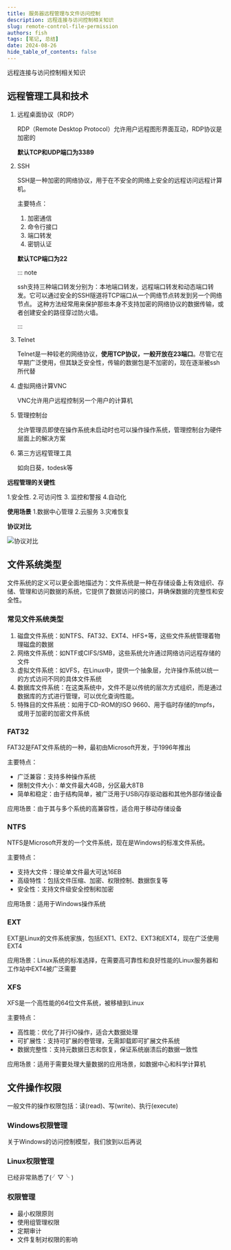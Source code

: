 ```yaml
---
title: 服务器远程管理与文件访问控制
description: 远程连接与访问控制相关知识
slug: remote-control-file-permission
authors: fish
tags: [笔记, 总结]
date: 2024-08-26
hide_table_of_contents: false
---
```


远程连接与访问控制相关知识

<!-- truncate -->

## 远程管理工具和技术

1. 远程桌面协议（RDP）

   RDP（Remote Desktop Protocol）允许用户远程图形界面互动，RDP协议是加密的

   **默认TCP和UDP端口为3389**

2. SSH

   SSH是一种加密的网络协议，用于在不安全的网络上安全的远程访问远程计算机。

   主要特点：

   1. 加密通信
   2. 命令行接口
   3. 端口转发  
   4. 密钥认证

   **默认TCP端口为22**

   ::: note

   ssh支持三种端口转发分别为：本地端口转发，远程端口转发和动态端口转发。它可以通过安全的SSH隧道将TCP端口从⼀个网络节点转发到另⼀个网络节点。 这种方法经常用来保护那些本身不支持加密的网络协议的数据传输，或者创建安全的路径穿过防火墙。

   :::

3. Telnet

   Telnet是一种较老的网络协议，**使用TCP协议，一般开放在23端口**。尽管它在早期广泛使用，但其缺乏安全性，传输的数据包是不加密的，现在逐渐被ssh所代替

4. 虚拟网络计算VNC

   VNC允许用户远程控制另一个用户的计算机

5. 管理控制台

   允许管理员即使在操作系统未启动时也可以操作操作系统，管理控制台为硬件层面上的解决方案

6. 第三方远程管理工具

   如向日葵，todesk等

**远程管理的关键性**

1.安全性. 2.可访问性 3. 监控和警报 4.自动化

**使用场景**
1.数据中心管理 2.云服务 3.灾难恢复

**协议对比**

![协议对比](https://pic.imgdb.cn/item/66cc47b5d9c307b7e96b9dbc.png)

## 文件系统类型

文件系统的定义可以更全面地描述为：文件系统是一种在存储设备上有效组织、存储、管理和访问数据的系统，它提供了数据访问的接口，并确保数据的完整性和安全性。

### 常见文件系统类型

1. 磁盘文件系统：如NTFS、FAT32、EXT4、HFS+等，这些文件系统管理着物理磁盘的数据
2. 网络文件系统：如NTF或CIFS/SMB，这些系统允许通过网络访问远程存储的文件
3. 虚拟文件系统：如VFS，在Linux中，提供一个抽象层，允许操作系统以统一的方式访问不同的具体文件系统
4. 数据库文件系统：在这类系统中，文件不是以传统的层次方式组织，而是通过数据库的方式进行管理，可以优化查询性能。
5. 特殊目的文件系统：如用于CD-ROM的ISO 9660、用于临时存储的tmpfs，或用于加密的加密文件系统

### FAT32

FAT32是FAT文件系统的一种，最初由Microsoft开发，于1996年推出

主要特点：

- 广泛兼容：支持多种操作系统
- 限制文件大小：单文件最大4GB，分区最大8TB
- 简单和稳定：由于结构简单，被广泛用于USB闪存驱动器和其他外部存储设备

应用场景：由于其与多个系统的高兼容性，适合用于移动存储设备

### NTFS

NTFS是Microsoft开发的一个文件系统，现在是Windows的标准文件系统。

主要特点：

- 支持大文件：理论单文件最大可达16EB
- 高级特性：包括文件压缩、加密、权限控制、数据恢复等
- 安全性：支持文件级安全控制和加密

应用场景：适用于Windows操作系统

### EXT

EXT是Linux的文件系统家族，包括EXT1、EXT2、EXT3和EXT4，现在广泛使用EXT4

应用场景：Linux系统的标准选择，在需要高可靠性和良好性能的Linux服务器和工作站中EXT4被广泛需要

### XFS

XFS是一个高性能的64位文件系统，被移植到Linux

主要特点：

- 高性能：优化了并行IO操作，适合大数据处理
- 可扩展性：支持可扩展的卷管理，无需卸载即可扩展文件系统
- 数据完整性：支持元数据日志和恢复，保证系统崩溃后的数据一致性

应用场景：适用于需要处理大量数据的应用场景，如数据中心和科学计算机

## 文件操作权限

一般文件的操作权限包括：读(read)、写(write)、执行(execute)

### Windows权限管理

关于Windows的访问控制模型，我们放到以后再说

### Linux权限管理

已经非常熟悉了(╯▽╰ )

### 权限管理

- 最小权限原则
- 使用组管理权限
- 定期审计
- 文件复制对权限的影响
